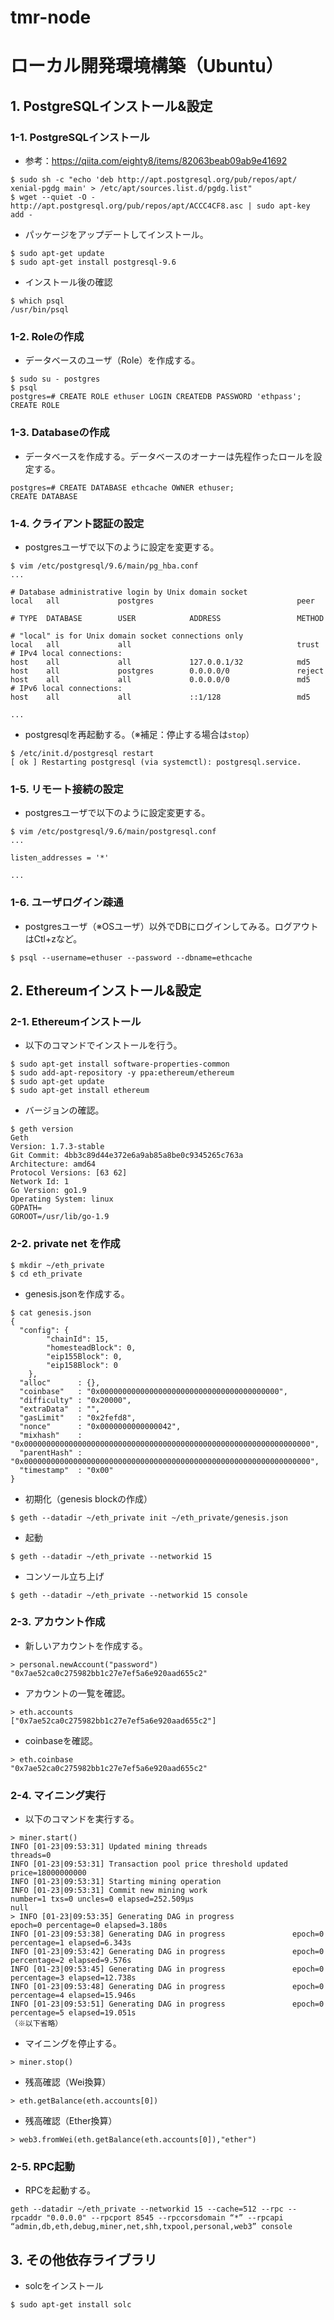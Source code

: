 # tmr-node

# ローカル開発環境構築（Ubuntu）

## 1. PostgreSQLインストール&設定
### 1-1. PostgreSQLインストール
* 参考：https://qiita.com/eighty8/items/82063beab09ab9e41692

```
$ sudo sh -c "echo 'deb http://apt.postgresql.org/pub/repos/apt/ xenial-pgdg main' > /etc/apt/sources.list.d/pgdg.list"
$ wget --quiet -O - http://apt.postgresql.org/pub/repos/apt/ACCC4CF8.asc | sudo apt-key add -
```

* パッケージをアップデートしてインストール。

```
$ sudo apt-get update
$ sudo apt-get install postgresql-9.6
```

* インストール後の確認

```
$ which psql
/usr/bin/psql
```

### 1-2. Roleの作成
* データベースのユーザ（Role）を作成する。

```
$ sudo su - postgres
$ psql
postgres=# CREATE ROLE ethuser LOGIN CREATEDB PASSWORD 'ethpass';
CREATE ROLE
```

### 1-3. Databaseの作成
* データベースを作成する。データベースのオーナーは先程作ったロールを設定する。

```
postgres=# CREATE DATABASE ethcache OWNER ethuser;
CREATE DATABASE
```

### 1-4. クライアント認証の設定
* postgresユーザで以下のように設定を変更する。

```
$ vim /etc/postgresql/9.6/main/pg_hba.conf
...

# Database administrative login by Unix domain socket
local   all             postgres                                peer

# TYPE  DATABASE        USER            ADDRESS                 METHOD

# "local" is for Unix domain socket connections only
local   all             all                                     trust
# IPv4 local connections:
host    all             all             127.0.0.1/32            md5
host    all             postgres        0.0.0.0/0               reject
host    all             all             0.0.0.0/0               md5
# IPv6 local connections:
host    all             all             ::1/128                 md5

...
```

* postgresqlを再起動する。（※補足：停止する場合は``stop``）

```
$ /etc/init.d/postgresql restart
[ ok ] Restarting postgresql (via systemctl): postgresql.service.
```


### 1-5. リモート接続の設定
* postgresユーザで以下のように設定変更する。

```
$ vim /etc/postgresql/9.6/main/postgresql.conf
...

listen_addresses = '*'

...
```

### 1-6. ユーザログイン疎通
* postgresユーザ（※OSユーザ）以外でDBにログインしてみる。ログアウトはCtl+zなど。

```
$ psql --username=ethuser --password --dbname=ethcache
```

## 2. Ethereumインストール&設定
### 2-1. Ethereumインストール
* 以下のコマンドでインストールを行う。
```
$ sudo apt-get install software-properties-common
$ sudo add-apt-repository -y ppa:ethereum/ethereum
$ sudo apt-get update
$ sudo apt-get install ethereum
```

* バージョンの確認。
```
$ geth version
Geth
Version: 1.7.3-stable
Git Commit: 4bb3c89d44e372e6a9ab85a8be0c9345265c763a
Architecture: amd64
Protocol Versions: [63 62]
Network Id: 1
Go Version: go1.9
Operating System: linux
GOPATH=
GOROOT=/usr/lib/go-1.9
```

### 2-2. private net を作成
```
$ mkdir ~/eth_private
$ cd eth_private
```

* genesis.jsonを作成する。
```
$ cat genesis.json
{
  "config": {
        "chainId": 15,
        "homesteadBlock": 0,
        "eip155Block": 0,
        "eip158Block": 0
    },
  "alloc"      : {},
  "coinbase"   : "0x0000000000000000000000000000000000000000",
  "difficulty" : "0x20000",
  "extraData"  : "",
  "gasLimit"   : "0x2fefd8",
  "nonce"      : "0x0000000000000042",
  "mixhash"    : "0x0000000000000000000000000000000000000000000000000000000000000000",
  "parentHash" : "0x0000000000000000000000000000000000000000000000000000000000000000",
  "timestamp"  : "0x00"
}
```

* 初期化（genesis blockの作成）
```
$ geth --datadir ~/eth_private init ~/eth_private/genesis.json
```

* 起動
```
$ geth --datadir ~/eth_private --networkid 15
```

* コンソール立ち上げ
```
$ geth --datadir ~/eth_private --networkid 15 console
```

### 2-3. アカウント作成
* 新しいアカウントを作成する。
```
> personal.newAccount("password")
"0x7ae52ca0c275982bb1c27e7ef5a6e920aad655c2"
```

* アカウントの一覧を確認。
```
> eth.accounts
["0x7ae52ca0c275982bb1c27e7ef5a6e920aad655c2"]
```

* coinbaseを確認。
```
> eth.coinbase
"0x7ae52ca0c275982bb1c27e7ef5a6e920aad655c2"
```

### 2-4. マイニング実行
* 以下のコマンドを実行する。
```
> miner.start()
INFO [01-23|09:53:31] Updated mining threads                   threads=0
INFO [01-23|09:53:31] Transaction pool price threshold updated price=18000000000
INFO [01-23|09:53:31] Starting mining operation
INFO [01-23|09:53:31] Commit new mining work                   number=1 txs=0 uncles=0 elapsed=252.509µs
null
> INFO [01-23|09:53:35] Generating DAG in progress               epoch=0 percentage=0 elapsed=3.180s
INFO [01-23|09:53:38] Generating DAG in progress               epoch=0 percentage=1 elapsed=6.343s
INFO [01-23|09:53:42] Generating DAG in progress               epoch=0 percentage=2 elapsed=9.576s
INFO [01-23|09:53:45] Generating DAG in progress               epoch=0 percentage=3 elapsed=12.738s
INFO [01-23|09:53:48] Generating DAG in progress               epoch=0 percentage=4 elapsed=15.946s
INFO [01-23|09:53:51] Generating DAG in progress               epoch=0 percentage=5 elapsed=19.051s
（※以下省略）
```

* マイニングを停止する。
```
> miner.stop()
```

* 残高確認（Wei換算）
```
> eth.getBalance(eth.accounts[0])
```

* 残高確認（Ether換算）
```
> web3.fromWei(eth.getBalance(eth.accounts[0]),"ether")
```

### 2-5. RPC起動
* RPCを起動する。
```
geth --datadir ~/eth_private --networkid 15 --cache=512 --rpc --rpcaddr "0.0.0.0" --rpcport 8545 --rpccorsdomain “*” --rpcapi “admin,db,eth,debug,miner,net,shh,txpool,personal,web3” console
```

## 3. その他依存ライブラリ
* solcをインストール
```
$ sudo apt-get install solc
```
